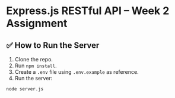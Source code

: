# Express.js RESTful API – Week 2 Assignment

## ✅ How to Run the Server

1. Clone the repo.
2. Run `npm install`.
3. Create a `.env` file using `.env.example` as reference.
4. Run the server:

```bash
node server.js
